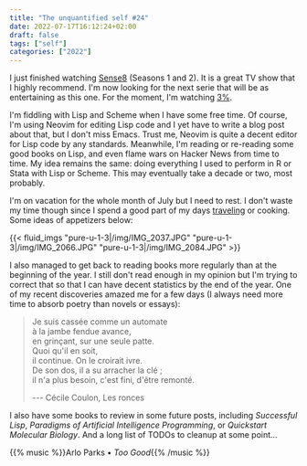 ```yaml
---
title: "The unquantified self #24"
date: 2022-07-17T16:12:24+02:00
draft: false
tags: ["self"]
categories: ["2022"]
---
```


I just finished watching [Sense8] (Seasons 1 and 2). It is a great TV show that I highly recommend. I'm now looking for the next serie that will be as entertaining as this one. For the moment, I'm watching [3%].

I'm fiddling with Lisp and Scheme when I have some free time. Of course, I'm using Neovim for editing Lisp code and I yet have to write a blog post about that, but I don't miss Emacs. Trust me, Neovim is quite a decent editor for Lisp code by any standards. Meanwhile, I'm reading or re-reading some good books on Lisp, and even flame wars on Hacker News from time to time. My idea remains the same: doing everything I used to perform in R or Stata with Lisp or Scheme. This may eventually take a decade or two, most probably.

I'm on vacation for the whole month of July but I need to rest. I don't waste my time though since I spend a good part of my days [traveling] or cooking. Some ideas of appetizers below:

{{< fluid_imgs
"pure-u-1-3|/img/IMG_2037.JPG"
"pure-u-1-3|/img/IMG_2066.JPG"
"pure-u-1-3|/img/IMG_2084.JPG" >}}

I also managed to get back to reading books more regularly than at the beginning of the year. I still don't read enough in my opinion but I'm trying to correct that so that I can have decent statistics by the end of the year. One of my recent discoveries amazed me for a few days (I always need more time to absorb poetry than novels or essays):

> Je suis cassée comme un automate<br>
> à la jambe fendue avance,<br>
> en grinçant, sur une seule patte.<br>
> Quoi qu'il en soit,<br>
> il continue. On le croirait ivre.<br>
> De son dos, il a su arracher la clé ;<br>
> il n'a plus besoin, c'est fini, d'être remonté.<br>
>
> --- Cécile Coulon, Les ronces

I also have some books to review in some future posts, including _Successful Lisp_, _Paradigms of Artificial Intelligence Programming_, or _Quickstart Molecular Biology_. And a long list of TODOs to cleanup at some point...

{{% music %}}Arlo Parks • _Too Good_{{% /music %}}

[sense8]: https://en.wikipedia.org/wiki/Sense8
[3%]: https://en.wikipedia.org/wiki/3%25
[traveling]: /post/saint-malo/
